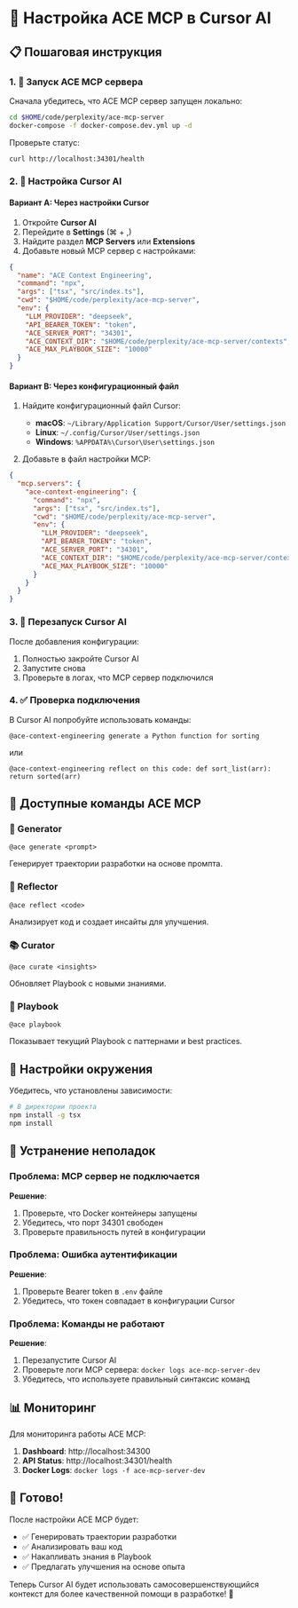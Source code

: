 # 🎯 Настройка ACE MCP в Cursor AI

## 📋 Пошаговая инструкция

### 1. 🚀 Запуск ACE MCP сервера

Сначала убедитесь, что ACE MCP сервер запущен локально:

```bash
cd $HOME/code/perplexity/ace-mcp-server
docker-compose -f docker-compose.dev.yml up -d
```

Проверьте статус:
```bash
curl http://localhost:34301/health
```

### 2. 🔧 Настройка Cursor AI

#### Вариант A: Через настройки Cursor

1. Откройте **Cursor AI**
2. Перейдите в **Settings** (⌘ + ,)
3. Найдите раздел **MCP Servers** или **Extensions**
4. Добавьте новый MCP сервер с настройками:

```json
{
  "name": "ACE Context Engineering",
  "command": "npx",
  "args": ["tsx", "src/index.ts"],
  "cwd": "$HOME/code/perplexity/ace-mcp-server",
  "env": {
    "LLM_PROVIDER": "deepseek",
    "API_BEARER_TOKEN": "token",
    "ACE_SERVER_PORT": "34301",
    "ACE_CONTEXT_DIR": "$HOME/code/perplexity/ace-mcp-server/contexts",
    "ACE_MAX_PLAYBOOK_SIZE": "10000"
  }
}
```

#### Вариант B: Через конфигурационный файл

1. Найдите конфигурационный файл Cursor:
   - **macOS**: `~/Library/Application Support/Cursor/User/settings.json`
   - **Linux**: `~/.config/Cursor/User/settings.json`
   - **Windows**: `%APPDATA%\Cursor\User\settings.json`

2. Добавьте в файл настройки MCP:

```json
{
  "mcp.servers": {
    "ace-context-engineering": {
      "command": "npx",
      "args": ["tsx", "src/index.ts"],
      "cwd": "$HOME/code/perplexity/ace-mcp-server",
      "env": {
        "LLM_PROVIDER": "deepseek",
        "API_BEARER_TOKEN": "token",
        "ACE_SERVER_PORT": "34301",
        "ACE_CONTEXT_DIR": "$HOME/code/perplexity/ace-mcp-server/contexts",
        "ACE_MAX_PLAYBOOK_SIZE": "10000"
      }
    }
  }
}
```

### 3. 🔄 Перезапуск Cursor AI

После добавления конфигурации:
1. Полностью закройте Cursor AI
2. Запустите снова
3. Проверьте в логах, что MCP сервер подключился

### 4. ✅ Проверка подключения

В Cursor AI попробуйте использовать команды:

```
@ace-context-engineering generate a Python function for sorting
```

или

```
@ace-context-engineering reflect on this code: def sort_list(arr): return sorted(arr)
```

## 🎯 Доступные команды ACE MCP

### 📝 Generator
```
@ace generate <prompt>
```
Генерирует траектории разработки на основе промпта.

### 🧠 Reflector  
```
@ace reflect <code>
```
Анализирует код и создает инсайты для улучшения.

### 📚 Curator
```
@ace curate <insights>
```
Обновляет Playbook с новыми знаниями.

### 📖 Playbook
```
@ace playbook
```
Показывает текущий Playbook с паттернами и best practices.

## 🔧 Настройки окружения

Убедитесь, что установлены зависимости:

```bash
# В директории проекта
npm install -g tsx
npm install
```

## 🐛 Устранение неполадок

### Проблема: MCP сервер не подключается
**Решение**: 
1. Проверьте, что Docker контейнеры запущены
2. Убедитесь, что порт 34301 свободен
3. Проверьте правильность путей в конфигурации

### Проблема: Ошибка аутентификации
**Решение**:
1. Проверьте Bearer token в `.env` файле
2. Убедитесь, что токен совпадает в конфигурации Cursor

### Проблема: Команды не работают
**Решение**:
1. Перезапустите Cursor AI
2. Проверьте логи MCP сервера: `docker logs ace-mcp-server-dev`
3. Убедитесь, что используете правильный синтаксис команд

## 📊 Мониторинг

Для мониторинга работы ACE MCP:

1. **Dashboard**: http://localhost:34300
2. **API Status**: http://localhost:34301/health
3. **Docker Logs**: `docker logs -f ace-mcp-server-dev`

## 🚀 Готово!

После настройки ACE MCP будет:
- ✅ Генерировать траектории разработки
- ✅ Анализировать ваш код
- ✅ Накапливать знания в Playbook
- ✅ Предлагать улучшения на основе опыта

Теперь Cursor AI будет использовать самосовершенствующийся контекст для более качественной помощи в разработке! 🎉
